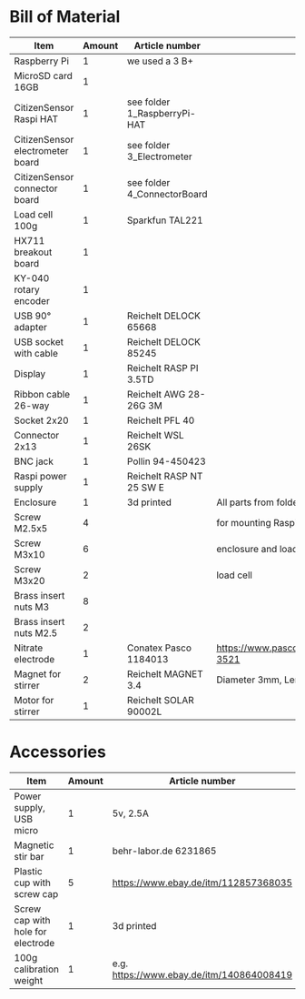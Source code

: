 # Bill of Material

| Item                             | Amount | Article number                | Comment                            |
|----------------------------------|--------|-------------------------------|------------------------------------|
| Raspberry Pi                     | 1      | we used a 3 B+                |                                    |
| MicroSD card 16GB                | 1      |                               |                                    |
| CitizenSensor Raspi HAT          | 1      | see folder 1\_RaspberryPi-HAT |                                    |
| CitizenSensor electrometer board | 1      | see folder 3\_Electrometer    |                                    |
| CitizenSensor connector board    | 1      | see folder 4\_ConnectorBoard  |                                    |
| Load cell 100g                   | 1      | Sparkfun TAL221               |                                    |
| HX711 breakout board             | 1      |                               |                                    |
| KY-040 rotary encoder            | 1      |                               |                                    |
| USB 90° adapter                  | 1      | Reichelt DELOCK 65668         |                                    |
| USB socket with cable            | 1      | Reichelt DELOCK 85245         |                                    |
| Display                          | 1      | Reichelt RASP PI 3.5TD        |                                    |
| Ribbon cable 26-way              | 1      | Reichelt AWG 28-26G 3M        |                                    |
| Socket 2x20                      | 1      | Reichelt PFL 40               |                                    |
| Connector 2x13                   | 1      | Reichelt WSL 26SK             |                                    |
| BNC jack                         | 1      | Pollin 94-450423              |                                    |
| Raspi power supply               | 1      | Reichelt RASP NT 25 SW E      |                                    |
| Enclosure                        | 1      | 3d printed                    | All parts from folder 5\_Enclosure |
| Screw M2.5x5                     | 4      |                               | for mounting Raspi                 |
| Screw M3x10                      | 6      |                               | enclosure and load cell            |
| Screw M3x20                      | 2      |                               | load cell                          |
| Brass insert nuts M3             | 8      |                               |                                    |
| Brass insert nuts M2.5           | 2      |                               |                                    |
| Nitrate electrode                | 1      | Conatex Pasco 1184013         | https://www.pasco.com/products/sensors/environmental/ps-3521 |
| Magnet for stirrer               | 2      | Reichelt MAGNET 3.4           | Diameter 3mm, Length 4mm           |
| Motor for stirrer                | 1      | Reichelt SOLAR 90002L         |                                    |


# Accessories

| Item                             | Amount | Article number                | Comment                            |
|----------------------------------|--------|-------------------------------|------------------------------------|
| Power supply, USB micro          | 1      | 5v, 2.5A                      |                                    |
| Magnetic stir bar                | 1      | behr-labor.de 6231865         | oval, 15x6mm                       |
| Plastic cup with screw cap       | 5      | https://www.ebay.de/itm/112857368035  | 100ml, Diameter 43mm       |
| Screw cap with hole for electrode | 1     | 3d printed                    |                                    |
| 100g calibration weight          | 1      | e.g. https://www.ebay.de/itm/140864008419  |                            |
